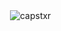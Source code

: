 <p>&nbsp;<img align="center" src="https://github-readme-stats.vercel.app/api?username=capstxr&show_icons=true&locale=en" alt="capstxr" /></p>
